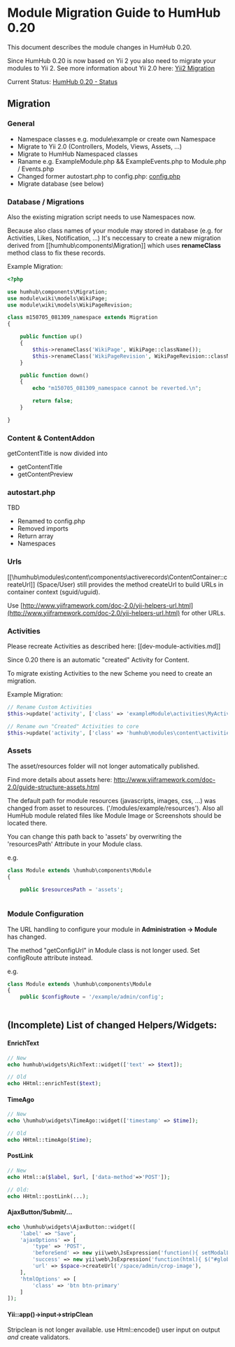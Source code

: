 # Module Migration Guide to HumHub 0.20

This document describes the module changes in HumHub 0.20.

Since HumHub 0.20 is now based on Yii 2 you also need to migrate your modules to Yii 2.
See more information about Yii 2.0 here: [Yii2 Migration](dev-migrate-0.20-yii2.md)

Current Status: [HumHub 0.20 - Status](dev-migrate-0.20-status.md)

## Migration

### General

- Namespace classes e.g. module\example or create own Namespace
- Migrate to Yii 2.0 (Controllers, Models, Views, Assets, ...) 
- Migrate to HumHub Namespaced classes
- Raname e.g. ExampleModule.php && ExampleEvents.php   to Module.php / Events.php
- Changed former autostart.php to config.php: [config.php](dev-module-index.md#configphp)
- Migrate database (see below)
 

### Database / Migrations

Also the existing migration script needs to use Namespaces now.

Because also class names of your module may stored in database (e.g. for Activities, Likes, Notification, ...)
It's neccessary to create a new migration derived from [[humhub\components\Migration]] which uses **renameClass** method class to fix these records.

Example Migration:

```php
<?php

use humhub\components\Migration;
use module\wiki\models\WikiPage;
use module\wiki\models\WikiPageRevision;

class m150705_081309_namespace extends Migration
{

    public function up()
    {
        $this->renameClass('WikiPage', WikiPage::className());
        $this->renameClass('WikiPageRevision', WikiPageRevision::className());
    }

    public function down()
    {
        echo "m150705_081309_namespace cannot be reverted.\n";

        return false;
    }

}
```


### Content & ContentAddon

getContentTitle is now divided into

- getContentTitle
- getContentPreview


### autostart.php

TBD

- Renamed to config.php
- Removed imports
- Return array
- Namespaces


### Urls

[[\humhub\modules\content\components\activerecords\ContentContainer::createUrl]] (Space/User) still provides the method createUrl to build URLs in container context (sguid/uguid).

Use [http://www.yiiframework.com/doc-2.0/yii-helpers-url.html](http://www.yiiframework.com/doc-2.0/yii-helpers-url.html) for other URLs.

### Activities

Please recreate Activities as described here: [[dev-module-activities.md]]

Since 0.20 there is an automatic "created" Activity for Content. 


To migrate existing Activities to the new Scheme you need to create an migration.

Example Migration:

```php
// Rename Custom Activities
$this->update('activity', ['class' => 'exampleModule\activities\MyActivity'], ['class' => 'OldActivityName']);

// Rename own "Created" Activities to core 
$this->update('activity', ['class' => 'humhub\modules\content\activities\ContentCreated', 'module' => 'content'], ['class' => 'PollCreated']);


```


### Assets

The asset/resources folder will not longer automatically published.

Find more details about assets here:
http://www.yiiframework.com/doc-2.0/guide-structure-assets.html

The default path for module resources (javascripts, images, css, ...) was changed from asset to resources. ('/modules/example/resources').
Also all HumHub module related files like Module Image or Screenshots should be located there.

You can change this path back to 'assets' by overwriting the 'resourcesPath' Attribute in your Module class.

e.g.

```php
class Module extends \humhub\components\Module
{

    public $resourcesPath = 'assets';
           
```

### Module Configuration 

The URL handling to configure your module in **Administration -> Module** has changed.

The method "getConfigUrl" in Module class is not longer used.
Set configRoute attribute instead.

e.g.


```php
class Module extends \humhub\components\Module
{
    public $configRoute = '/example/admin/config';
           
```


## (Incomplete) List of changed Helpers/Widgets:

#### EnrichText
```php
// New
echo humhub\widgets\RichText::widget(['text' => $text]);

// Old
echo HHtml::enrichTest($text);
```

#### TimeAgo
```php
// New
echo \humhub\widgets\TimeAgo::widget(['timestamp' => $time]);

// Old
echo HHtml::timeAgo($time);
```

#### PostLink
```php
// New
echo Html::a($label, $url, ['data-method'=>'POST']);

// Old:
echo HHtml::postLink(...);
```

#### AjaxButton/Submit/...
```php
echo \humhub\widgets\AjaxButton::widget([
    'label' => "Save",
    'ajaxOptions' => [
        'type' => 'POST',
        'beforeSend' => new yii\web\JsExpression('function(){ setModalLoader(); }'),
        'success' => new yii\web\JsExpression('function(html){ $("#globalModal").html(html); }'),
        'url' => $space->createUrl('/space/admin/crop-image'),
    ],
    'htmlOptions' => [
        'class' => 'btn btn-primary'
    ]
]);
```

#### Yii::app()->input->stripClean

Stripclean is not longer available. use Html::encode() user input on output _and_ create validators.

